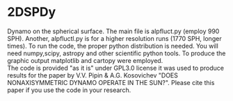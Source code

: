 # 2DSPDy
Dynamo on the spherical surface. The main file is alpfluct.py (employ 990 SPH). Another, alpfluctl.py is for a higher resolution runs (1770 SPH, longer times). 
To run the code, the proper python distribution is needed. You will need numpy,scipy,
astropy and other scientific python tools. To produce the graphic output matplotlib and cartopy were employed.   
The code is provided "as it is" under GPL3.0 license it was used to produce results for the paper 
by V.V. Pipin & A.G. Kosovichev "DOES NONAXISYMMETRIC DYNAMO OPERATE IN THE SUN?". 
Please cite this paper if you use the code in your research.  
